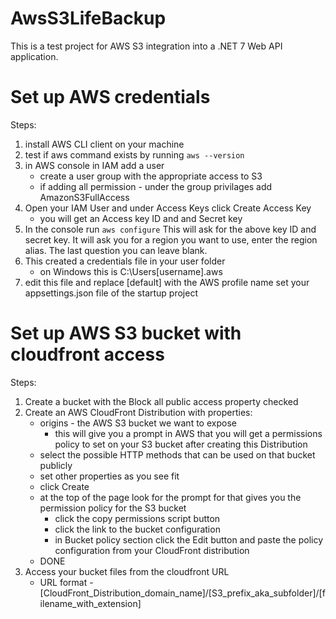 
# AwsS3LifeBackup

This is a test project for AWS S3 integration into a .NET 7 Web API application.

# Set up AWS credentials

Steps:
1. install AWS CLI client on your machine
2. test if aws command exists by running
	`aws --version`
3. in AWS console in IAM add a user
	- create a user group with the appropriate access to S3
	- if adding all permission - under the group privilages add AmazonS3FullAccess
4. Open your IAM User and under Access Keys click Create Access Key
	- you will get an Access key ID and and Secret key
5. In the console run 
	`aws configure`
	This will ask for the above key ID and secret key.
	It will ask you for a region you want to use, enter the region alias.
	The last question you can leave blank.
6. This created a credentials file in your user folder
	- on Windows this is C:\Users\[username]\.aws
7. edit this file and replace [default] with the AWS profile name set your appsettings.json file of the startup project


# Set up AWS S3 bucket with cloudfront access

Steps:
1. Create a bucket with the Block all public access property checked
2. Create an AWS CloudFront Distribution with properties:
	- origins - the AWS S3 bucket we want to expose
		- this will give you a prompt in AWS that you will get a permissions policy to set on your S3 bucket after creating this Distribution
	- select the possible HTTP methods that can be used on that bucket publicly
	- set other properties as you see fit
	- click Create
	- at the top of the page look for the prompt for that gives you the permission policy for the S3 bucket
		- click the copy permissions script button
		- click the link to the bucket configuration
		- in Bucket policy section click the Edit button and paste the policy configuration from your CloudFront distribution
	- DONE
3. Access your bucket files from the cloudfront URL
	- URL format - [CloudFront_Distribution_domain_name]/[S3_prefix_aka_subfolder]/[filename_with_extension]